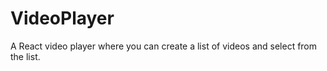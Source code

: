 # VideoPlayer
 A React video player where you can create a list of videos and select from the list.
